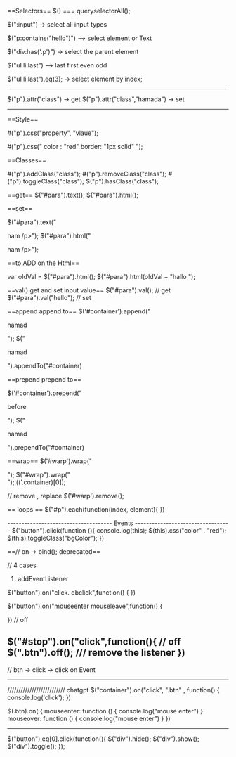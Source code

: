 ==Selectors==
$() === queryselectorAll();

$(":input") -> select all input types

$("p:contains("hello")") --> select element or Text

$("div:has('.p')") -> select the parent element 

$("ul li:last") --> last first even odd

$("ul li:last").eq(3); -> select element by index;

--------------------------------------------------

$("p").attr("class") -> get
$("p").attr("class","hamada") -> set

-------------
==Style==

#("p").css("property", "vlaue");

#("p").css("
color : "red"
border: "1px solid"
");

==Classes==

#("p").addClass("class");
#("p").removeClass("class");
#("p").toggleClass("class");
$("p").hasClass("class");

==get==
$("#para").text();
$("#para").html();

==set==

$("#para").text("<p>ham  /p>");
$("#para").html("<p>ham  /p>");

==to ADD on the Html==

var oldVal = $("#para").html();
$("#para").html(oldVal + "<span>hallo <span>");


==val() get and set input value==
$("#para").val(); // get
$("#para").val("hello"); // set


==append append to==
$('#container').append("<p>hamad</p>");
$("<p>hamad</p>").appendTo("#container)

==prepend prepend to==

$('#container').prepend("<p>before<p>");
$("<p>hamad</p>").prependTo("#container)


==wrap==
$('#warp').wrap("<div></div>");
$("#wrap").wrap("<div class='div' ></div>");
$($('.container)[0]);

// remove , replace
$('#warp').remove();

== loops == 
$("#p").each(function(index, element){
})

------------------------------------- Events ----------------------------------
$("button").click(function (){
	console.log(this);
	$(this).css("color" , "red");
	 $(this).toggleClass("bgColor");
})

==// on -> bind(); deprecated==

// 4 cases

1. addEventListener

$("button").on("click. dbclick",function()
{
})

$("button").on("mouseenter  mouseleave",function()
{
	
})
// off

$("#stop").on("click",function(){
	// off
	$(".btn").off(); /// remove the listener
})
-------------------------------------------------------------------------------

// btn -> click -> click on Event

----------------------------------------------------
////////////////////////// chatgpt 
$("container").on("click", ".btn" , function()
{
	console.log('click');
})

$(.btn).on(
{
	mouseenter: function ()
	{
		console.log("mouse enter")
	}
	mouseover: function ()
	{
		console.log("mouse enter")
	}
})

-------------------------------------------------------------------

$("button").eq[0].click(function(){
	 $("div").hide();
	 $("div").show();
	 $("div").toggle();
});



